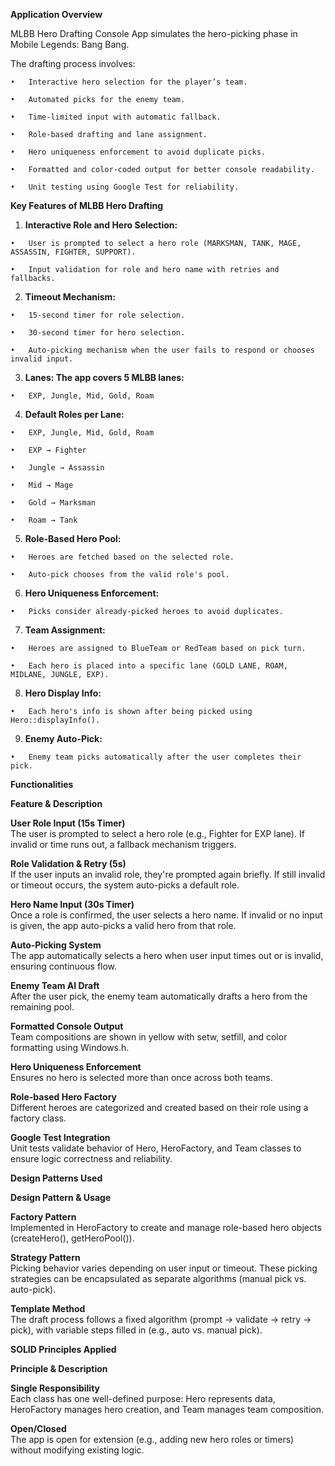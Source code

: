   **Application Overview**
  
  MLBB Hero Drafting Console App simulates the hero-picking phase in Mobile Legends: Bang Bang.
  
  The drafting process involves:
   
    •	Interactive hero selection for the player’s team.
    
    •	Automated picks for the enemy team.
   
    •	Time-limited input with automatic fallback.
   
    •	Role-based drafting and lane assignment.
    
    •	Hero uniqueness enforcement to avoid duplicate picks.
    
    •	Formatted and color-coded output for better console readability.
    
    •	Unit testing using Google Test for reliability.
  
  **Key Features of MLBB Hero Drafting**
  
  1.	**Interactive Role and Hero Selection:**
     
    •	User is prompted to select a hero role (MARKSMAN, TANK, MAGE, ASSASSIN, FIGHTER, SUPPORT).
    
    •	Input validation for role and hero name with retries and fallbacks.
    
  2.	**Timeout Mechanism:**

    •	15-second timer for role selection.
    
    •	30-second timer for hero selection.
    
    •	Auto-picking mechanism when the user fails to respond or chooses invalid input.
    
 3.  **Lanes: The app covers 5 MLBB lanes:**
    
    •	EXP, Jungle, Mid, Gold, Roam
    
 4.  **Default Roles per Lane:**
 
    •	EXP, Jungle, Mid, Gold, Roam
    
    •	EXP → Fighter
    
    •	Jungle → Assassin
    
    •	Mid → Mage
    
    •	Gold → Marksman
    
    •	Roam → Tank


  5.	**Role-Based Hero Pool:**
     
    •	Heroes are fetched based on the selected role.
    
    •	Auto-pick chooses from the valid role's pool.
    
  6.	**Hero Uniqueness Enforcement:**
     
    •	Picks consider already-picked heroes to avoid duplicates.
    
  7.	**Team Assignment:**
     
    •	Heroes are assigned to BlueTeam or RedTeam based on pick turn.
    
    •	Each hero is placed into a specific lane (GOLD LANE, ROAM, MIDLANE, JUNGLE, EXP).
    
  8.	**Hero Display Info:**
     
    •	Each hero's info is shown after being picked using Hero::displayInfo().
    
  9.	**Enemy Auto-Pick:**

    •	Enemy team picks automatically after the user completes their pick.

    
  
  
  **Functionalities**
  
  **Feature & Description**
  
  **User Role Input (15s Timer)**	    
                                      The user is prompted to select a hero role (e.g., Fighter for EXP lane). 
                                      If invalid or time runs out, a fallback mechanism triggers.
                                  
                                  
  **Role Validation & Retry (5s)**	   
                                      If the user inputs an invalid role, they're prompted again briefly. 
                                      If still invalid or timeout occurs, the system auto-picks a default role.
                                  
                                  
  **Hero Name Input (30s Timer)**	    
                                      Once a role is confirmed, the user selects a hero name.
                                      If invalid or no input is given, the app auto-picks a valid hero from that role.
                                  
                                  
  **Auto-Picking System**	            
                                      The app automatically selects a hero when user input times out or is invalid,
                                      ensuring continuous flow.
                                  
                                  
  **Enemy Team AI Draft**	            
                                      After the user pick, the enemy team automatically drafts a hero from the remaining pool.
  
  
  **Formatted Console Output**	       
                                      Team compositions are shown in yellow with setw, setfill, and color formatting using Windows.h.
  
  
  **Hero Uniqueness Enforcement**	    
                                      Ensures no hero is selected more than once across both teams.
  
  
  **Role-based Hero Factory**	        
                                      Different heroes are categorized and created based on their role using a factory class.
  
  
  **Google Test Integration**	        
                                      Unit tests validate behavior of Hero, HeroFactory, and Team classes to ensure
                                      logic correctness and reliability.


                                      
  
  **Design Patterns	Used**
  
  **Design Pattern & Usage**
  
  **Factory Pattern**      	
                               Implemented in HeroFactory to create and manage role-based hero objects (createHero(), getHeroPool()).

  
  **Strategy Pattern**	     
                               Picking behavior varies depending on user input or timeout.
                               These picking strategies can be encapsulated as separate algorithms (manual pick vs. auto-pick).
                        
                        
  **Template Method**       
                               The draft process follows a fixed algorithm (prompt → validate → retry → pick),
                               with variable steps filled in (e.g., auto vs. manual pick).
  



                        
  **SOLID Principles Applied**
  
  **Principle & Description**
  
 **Single Responsibility**	     
                               Each class has one well-defined purpose: Hero represents data, HeroFactory manages
                               hero creation, and Team manages team composition.

                            
  **Open/Closed**	              
                               The app is open for extension (e.g., adding new hero roles or timers)
                               without modifying existing logic.
  
  
  
  
